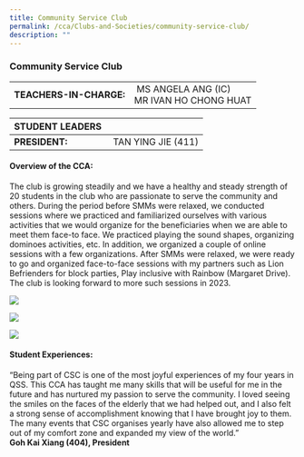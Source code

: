 ```yaml
---
title: Community Service Club
permalink: /cca/Clubs-and-Societies/community-service-club/
description: ""
---
```


### Community Service Club

|  	|  	|
|---	|---	|
| **TEACHERS-IN-CHARGE:** 	|  MS ANGELA ANG (IC) <br> MR IVAN HO CHONG HUAT 	|


| STUDENT LEADERS 	|  	|
|---	|---	|
| **PRESIDENT:** 	|  TAN YING JIE (411)	|

#### Overview of the CCA:  

The club is growing steadily and we have a healthy and steady strength of 20 students in the club who are passionate to serve the community and others. During the period before SMMs were relaxed, we conducted sessions where we practiced and familiarized ourselves with various activities that we would organize for the beneficiaries when we are able to meet them face-to face. We practiced playing the sound shapes, organizing dominoes activities, etc. In addition, we organized a couple of online sessions with a few organizations. After SMMs were relaxed, we were ready to go and organized face-to-face sessions with my partners such as Lion Befrienders for block parties, Play inclusive with Rainbow (Margaret Drive). The club is looking forward to more such sessions in 2023.

<img src="https://drive.google.com/uc?export=view&id=1C2F4olLxIwySoo__aBW8QMfJ2sNy0BuF"><br>

<img src="https://drive.google.com/uc?export=view&id=18rEoTijr7LR4xEaY_sla5ZRUtSoYzk2r"><br>

<img src="https://drive.google.com/uc?export=view&id=1mb8lPREOGkjPtLFNbhiupGjQqR5k0lyy">

#### Student Experiences:

“Being part of CSC is one of the most joyful experiences of my four years in QSS. This CCA has taught me many skills that will be useful for me in the future and has nurtured my passion to serve the community. I loved seeing the smiles on the faces of the elderly that we had helped out, and I also felt a strong sense of accomplishment knowing that I have brought joy to them. The many events that CSC organises yearly have also allowed me to step out of my comfort zone and expanded my view of the world.”  
<br> **Goh Kai Xiang (404), President**